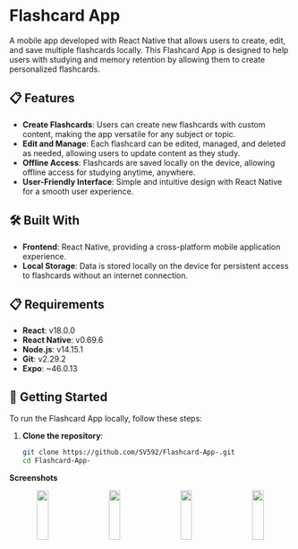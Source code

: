 # Flashcard App

A mobile app developed with React Native that allows users to create, edit, and save multiple flashcards locally. This Flashcard App is designed to help users with studying and memory retention by allowing them to create personalized flashcards.


## 📋 Features

- **Create Flashcards**: Users can create new flashcards with custom content, making the app versatile for any subject or topic.
- **Edit and Manage**: Each flashcard can be edited, managed, and deleted as needed, allowing users to update content as they study.
- **Offline Access**: Flashcards are saved locally on the device, allowing offline access for studying anytime, anywhere.
- **User-Friendly Interface**: Simple and intuitive design with React Native for a smooth user experience.

## 🛠️ Built With

- **Frontend**: React Native, providing a cross-platform mobile application experience.
- **Local Storage**: Data is stored locally on the device for persistent access to flashcards without an internet connection.

## 📋 Requirements

- **React**: v18.0.0
- **React Native**: v0.69.6
- **Node.js**: v14.15.1
- **Git**: v2.29.2
- **Expo**: ~46.0.13

## 🚀 Getting Started

To run the Flashcard App locally, follow these steps:

1. **Clone the repository**:
   ```bash
   git clone https://github.com/SV592/Flashcard-App-.git
   cd Flashcard-App-


**Screenshots**
<div align="center">
<img src="https://user-images.githubusercontent.com/58669882/198306429-bd266119-50e6-44ad-b199-540c89666299.jpg" width="20%" height="15%">
&nbsp;
&nbsp;
&nbsp;
<img src="https://user-images.githubusercontent.com/58669882/198309578-d2c06298-a88c-42c0-9326-6195591b5740.jpg" width="20%" height="15%">
&nbsp;
&nbsp;
&nbsp;
<img src="https://user-images.githubusercontent.com/58669882/198309954-65b7e849-6143-4b6c-b913-ccea7098c236.jpg" width="20%" height="15%">
&nbsp;
&nbsp;
&nbsp; 
<img src="https://user-images.githubusercontent.com/58669882/198309986-672d46d6-dee5-44f8-abb9-b83e4ac6b3a3.jpg" width="20%" height="15%">
</div>



